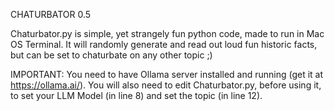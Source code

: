 CHATURBATOR 0.5

Chaturbator.py is simple, yet strangely fun python code, made to run in Mac OS Terminal. It will randomly generate and read out loud fun historic facts, but can be set to chaturbate on any other topic ;)

IMPORTANT:
You need to have Ollama server installed and running (get it at https://ollama.ai/). You will also need to edit Chaturbator.py, before using it, to set your LLM Model (in line 8) and set the topic (in line 12).
